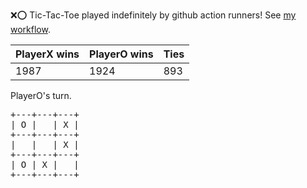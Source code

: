 :x::o: Tic-Tac-Toe played indefinitely by github action runners! See [my workflow](.github/workflows/play.yaml).

|PlayerX wins|PlayerO wins|Ties|
|-|-|-|
|1987|1924|893|

PlayerO's turn.

<pre>
+---+---+---+
| O |   | X |
+---+---+---+
|   |   | X |
+---+---+---+
| O | X |   |
+---+---+---+
</pre>